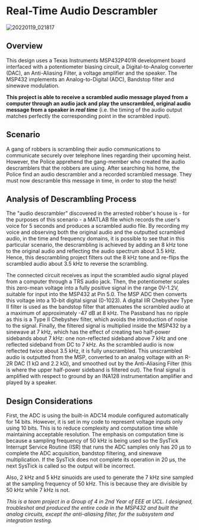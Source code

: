 # Real-Time Audio Descrambler

![20220119_021817](https://user-images.githubusercontent.com/73920832/150238612-9ad2512e-82f9-4f44-951c-f0ceea7d534d.jpg)

## Overview
This design uses a Texas Instruments MSP432P401R development board interfaced with a potentiometer biasing circuit, a Digital-to-Analog converter (DAC), an Anti-Aliasing Filter, a voltage amplifier and the speaker. The MSP432 implements an Analog-to-Digital (ADC), Bandstop filter and sinewave modulation.

**This project is able to receive a scrambled audio message played from a computer through an audio jack and play the unscrambled, original audio message from a speaker in *real time*** (i.e. the timing of the audio output matches perfectly the corresponding point in the scrambled input).

## Scenario
A gang of robbers is scrambling their audio communications to communicate securely over telephone lines regarding their upcoming heist. However, the Police apprehend the gang-member who created the audio descramblers that the robbers are using. After searching his home, the Police find an audio descrambler and a recorded scrambled message. They must now descramble this message in time, in order to stop the heist!

## Analysis of Descrambling Process
The "audio descrambler" discovered in the arrested robber's house is - for the purposes of this scenario - a MATLAB file which records the user's voice for 5 seconds and produces a scrambled audio file. By recording my voice and observing both the original audio and the outputted scrambled audio, in the time and frequency domains, it is possible to see that in this particular scenario, the descrambling is achieved by adding an 8 kHz tone to the original audio and reflecting the audio spectrum about 3.5 kHz. Hence, this descrambling project filters out the 8 kHz tone and re-flips the scrambled audio about 3.5 kHz to reverse the scrambling.

The connected circuit receives as input the scrambled audio signal played from a computer through a TRS audio jack. Then, the potentiometer scales this zero-mean voltage into a fully positive signal in the range 0V-1.2V, suitable for input into the MSP432 at Pin 5.0. The MSP ADC then converts this voltage into a 10-bit digital signal (0-1023). A digital IIR Chebyshev Type II filter is used as the bandstop filter that attenuates the scrambled audio at a maximum of approximately -47 dB at 8 kHz. The Passband has no ripple as this is a Type II Chebyshev filter, which avoids the introduction of noise to the signal. Finally, the filtered signal is multiplied inside the MSP432 by a sinewave at 7 kHz, which has the effect of creating two half-power sidebands about 7 kHz: one non-reflected sideband above 7 kHz and one reflected sideband from DC to 7 kHz. As the scrambled audio is now reflected twice about 3.5 kHz, it is fully unscrambled. This unscrambled audio is outputted from the MSP, converted to an analog voltage with an R-2R DAC (1 kΩ and 2.2 kΩ), and smoothed out by the Anti-Aliasing Filter (this is where the upper half-power sideband is filtered out). The final signal is amplified with respect to ground by an INA128 instrumentation amplifier and played by a speaker.

## Design Considerations
First, the ADC is using the built-in ADC14 module configured automatically for 14 bits. However, it is set in my code to represent voltage inputs only using 10 bits. This is to reduce complexity and computation time while maintaining acceptable resolution. The emphasis on computation time is because a sampling frequency of 50 kHz is being used so the SysTick Interrupt Service Routine (ISR) that runs the ADC samples only has 20 μs to complete the ADC acquisition, bandstop filtering, and sinewave multiplication. If the SysTick does not complete its operation in 20 μs, the next SysTick is called so the output will be incorrect.

Also, 2 kHz and 5 kHz sinuoids are used to generate the 7 kHz sine sampled at the sampling frequency of 50 kHz. This is because they are divisible by 50 kHz while 7 kHz is not.


*This is a team project in a Group of 4 in 2nd Year of EEE at UCL. I designed, troubleshot and produced the entire code in the MSP432 and built the analog circuits, except the anti-aliasing filter, for the subsystem and integration testing.*
